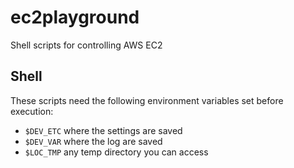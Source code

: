 ec2playground
=============

Shell scripts for controlling AWS EC2

## Shell

These scripts need the following environment variables set before execution:

- `$DEV_ETC` where the settings are saved
- `$DEV_VAR` where the log are saved
- `$LOC_TMP` any temp directory you can access
